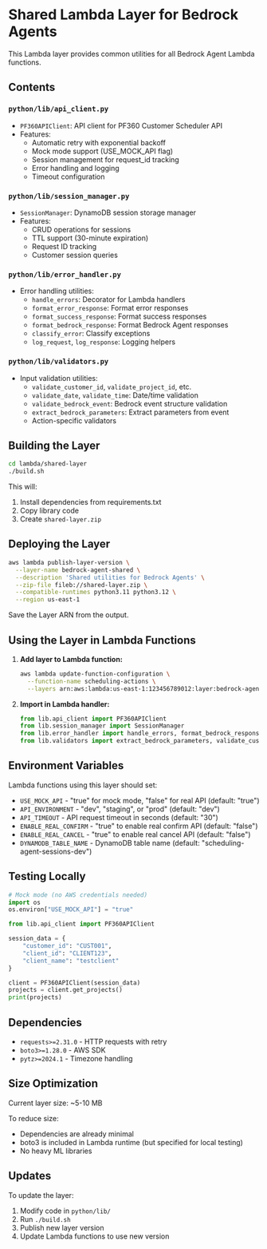 # Shared Lambda Layer for Bedrock Agents

This Lambda layer provides common utilities for all Bedrock Agent Lambda functions.

## Contents

### `python/lib/api_client.py`
- `PF360APIClient`: API client for PF360 Customer Scheduler API
- Features:
  - Automatic retry with exponential backoff
  - Mock mode support (USE_MOCK_API flag)
  - Session management for request_id tracking
  - Error handling and logging
  - Timeout configuration

### `python/lib/session_manager.py`
- `SessionManager`: DynamoDB session storage manager
- Features:
  - CRUD operations for sessions
  - TTL support (30-minute expiration)
  - Request ID tracking
  - Customer session queries

### `python/lib/error_handler.py`
- Error handling utilities:
  - `handle_errors`: Decorator for Lambda handlers
  - `format_error_response`: Format error responses
  - `format_success_response`: Format success responses
  - `format_bedrock_response`: Format Bedrock Agent responses
  - `classify_error`: Classify exceptions
  - `log_request`, `log_response`: Logging helpers

### `python/lib/validators.py`
- Input validation utilities:
  - `validate_customer_id`, `validate_project_id`, etc.
  - `validate_date`, `validate_time`: Date/time validation
  - `validate_bedrock_event`: Bedrock event structure validation
  - `extract_bedrock_parameters`: Extract parameters from event
  - Action-specific validators

## Building the Layer

```bash
cd lambda/shared-layer
./build.sh
```

This will:
1. Install dependencies from requirements.txt
2. Copy library code
3. Create `shared-layer.zip`

## Deploying the Layer

```bash
aws lambda publish-layer-version \
  --layer-name bedrock-agent-shared \
  --description 'Shared utilities for Bedrock Agents' \
  --zip-file fileb://shared-layer.zip \
  --compatible-runtimes python3.11 python3.12 \
  --region us-east-1
```

Save the Layer ARN from the output.

## Using the Layer in Lambda Functions

1. **Add layer to Lambda function:**
   ```bash
   aws lambda update-function-configuration \
     --function-name scheduling-actions \
     --layers arn:aws:lambda:us-east-1:123456789012:layer:bedrock-agent-shared:1
   ```

2. **Import in Lambda handler:**
   ```python
   from lib.api_client import PF360APIClient
   from lib.session_manager import SessionManager
   from lib.error_handler import handle_errors, format_bedrock_response
   from lib.validators import extract_bedrock_parameters, validate_customer_id
   ```

## Environment Variables

Lambda functions using this layer should set:

- `USE_MOCK_API` - "true" for mock mode, "false" for real API (default: "true")
- `API_ENVIRONMENT` - "dev", "staging", or "prod" (default: "dev")
- `API_TIMEOUT` - API request timeout in seconds (default: "30")
- `ENABLE_REAL_CONFIRM` - "true" to enable real confirm API (default: "false")
- `ENABLE_REAL_CANCEL` - "true" to enable real cancel API (default: "false")
- `DYNAMODB_TABLE_NAME` - DynamoDB table name (default: "scheduling-agent-sessions-dev")

## Testing Locally

```python
# Mock mode (no AWS credentials needed)
import os
os.environ["USE_MOCK_API"] = "true"

from lib.api_client import PF360APIClient

session_data = {
    "customer_id": "CUST001",
    "client_id": "CLIENT123",
    "client_name": "testclient"
}

client = PF360APIClient(session_data)
projects = client.get_projects()
print(projects)
```

## Dependencies

- `requests>=2.31.0` - HTTP requests with retry
- `boto3>=1.28.0` - AWS SDK
- `pytz>=2024.1` - Timezone handling

## Size Optimization

Current layer size: ~5-10 MB

To reduce size:
- Dependencies are already minimal
- boto3 is included in Lambda runtime (but specified for local testing)
- No heavy ML libraries

## Updates

To update the layer:
1. Modify code in `python/lib/`
2. Run `./build.sh`
3. Publish new layer version
4. Update Lambda functions to use new version
